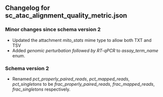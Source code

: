 ## Changelog for sc_atac_alignment_quality_metric.json

### Minor changes since schema version 2

* Updated the attachment *mito_stats* mime type to allow both TXT and TSV
* Added *genomic perturbation followed by RT-qPCR* to *assay_term_name* enum.

### Schema version 2

* Renamed *pct_properly_paired_reads*, *pct_mapped_reads*, *pct_singletons* to be *frac_properly_paired_reads*, *frac_mapped_reads*, *frac_singletons* respectively.